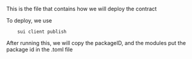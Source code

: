 This is the file that contains how we will deploy the contract

To deploy, we use

```
    sui client publish
```

After running this, we will copy the packageID, and the modules
put the package id in the .toml file